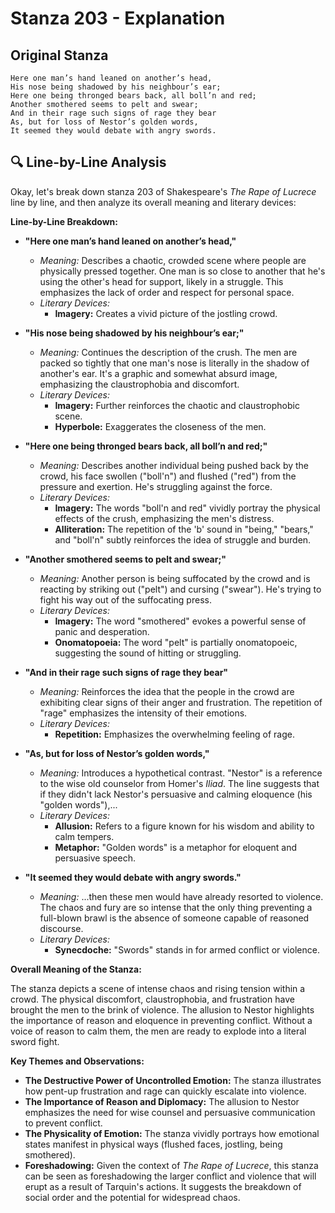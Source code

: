# Stanza 203 - Explanation

## Original Stanza
```
Here one man’s hand leaned on another’s head,
His nose being shadowed by his neighbour’s ear;
Here one being thronged bears back, all boll’n and red;
Another smothered seems to pelt and swear;
And in their rage such signs of rage they bear
As, but for loss of Nestor’s golden words,
It seemed they would debate with angry swords.
```

## 🔍 Line-by-Line Analysis
Okay, let's break down stanza 203 of Shakespeare's *The Rape of Lucrece* line by line, and then analyze its overall meaning and literary devices:

**Line-by-Line Breakdown:**

*   **"Here one man’s hand leaned on another’s head,"**
    *   *Meaning:* Describes a chaotic, crowded scene where people are physically pressed together. One man is so close to another that he's using the other's head for support, likely in a struggle. This emphasizes the lack of order and respect for personal space.
    *   *Literary Devices:*
        *   **Imagery:** Creates a vivid picture of the jostling crowd.

*   **"His nose being shadowed by his neighbour’s ear;"**
    *   *Meaning:* Continues the description of the crush. The men are packed so tightly that one man's nose is literally in the shadow of another's ear. It's a graphic and somewhat absurd image, emphasizing the claustrophobia and discomfort.
    *   *Literary Devices:*
        *   **Imagery:** Further reinforces the chaotic and claustrophobic scene.
        *   **Hyperbole:** Exaggerates the closeness of the men.

*   **"Here one being thronged bears back, all boll’n and red;"**
    *   *Meaning:* Describes another individual being pushed back by the crowd, his face swollen ("boll'n") and flushed ("red") from the pressure and exertion. He's struggling against the force.
    *   *Literary Devices:*
        *   **Imagery:** The words "boll'n and red" vividly portray the physical effects of the crush, emphasizing the men's distress.
        *   **Alliteration:** The repetition of the 'b' sound in "being," "bears," and "boll'n" subtly reinforces the idea of struggle and burden.

*   **"Another smothered seems to pelt and swear;"**
    *   *Meaning:* Another person is being suffocated by the crowd and is reacting by striking out ("pelt") and cursing ("swear"). He's trying to fight his way out of the suffocating press.
    *   *Literary Devices:*
        *   **Imagery:** The word "smothered" evokes a powerful sense of panic and desperation.
        *   **Onomatopoeia:** The word "pelt" is partially onomatopoeic, suggesting the sound of hitting or struggling.

*   **"And in their rage such signs of rage they bear"**
    *   *Meaning:* Reinforces the idea that the people in the crowd are exhibiting clear signs of their anger and frustration. The repetition of "rage" emphasizes the intensity of their emotions.
    *   *Literary Devices:*
        *   **Repetition:** Emphasizes the overwhelming feeling of rage.

*   **"As, but for loss of Nestor’s golden words,"**
    *   *Meaning:* Introduces a hypothetical contrast. "Nestor" is a reference to the wise old counselor from Homer's *Iliad*. The line suggests that if they didn't lack Nestor's persuasive and calming eloquence (his "golden words"),...
    *   *Literary Devices:*
        *   **Allusion:** Refers to a figure known for his wisdom and ability to calm tempers.
        *   **Metaphor:** "Golden words" is a metaphor for eloquent and persuasive speech.

*   **"It seemed they would debate with angry swords."**
    *   *Meaning:* ...then these men would have already resorted to violence. The chaos and fury are so intense that the only thing preventing a full-blown brawl is the absence of someone capable of reasoned discourse.
    *   *Literary Devices:*
        *   **Synecdoche:** "Swords" stands in for armed conflict or violence.

**Overall Meaning of the Stanza:**

The stanza depicts a scene of intense chaos and rising tension within a crowd. The physical discomfort, claustrophobia, and frustration have brought the men to the brink of violence. The allusion to Nestor highlights the importance of reason and eloquence in preventing conflict.  Without a voice of reason to calm them, the men are ready to explode into a literal sword fight.

**Key Themes and Observations:**

*   **The Destructive Power of Uncontrolled Emotion:** The stanza illustrates how pent-up frustration and rage can quickly escalate into violence.
*   **The Importance of Reason and Diplomacy:** The allusion to Nestor emphasizes the need for wise counsel and persuasive communication to prevent conflict.
*   **The Physicality of Emotion:** The stanza vividly portrays how emotional states manifest in physical ways (flushed faces, jostling, being smothered).
*   **Foreshadowing:** Given the context of *The Rape of Lucrece*, this stanza can be seen as foreshadowing the larger conflict and violence that will erupt as a result of Tarquin's actions. It suggests the breakdown of social order and the potential for widespread chaos.
